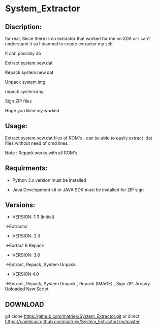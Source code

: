 # System_Extractor

Discription:
-------------
for real, Since there is no extractor that worked for me on XDA or i can't understand it so 
I planned to create extractor my self.

It can possibly do

 Extract system.new.dat
 
 Repack system.new.dat
 
 Unpack system.img
 
 repack system.img
 
 Sign ZIP files
 
 

Hope you liked my worked.


Usage:
-------

Extract system.new.dat files of ROM's , can be able to easily extract .dat files without need of cmd lines.

Note : Repack works with all ROM's


Requirments:
------------

 * Python 3.x version must be installed 

 * Java Development kit or JAVA SDK must be installed for ZIP sign


Versions:
---------

* VERSION: 1.0 (initial)

 ->Extractor
 
* VERSION: 2.0

 ->Exrtact & Repack
 
* VERSION: 3.0

 ->Extract, Repack, System Unpack.
 
* VERSION:4.0

 ->Extract, Repack, System Unpack , Repack (IMAGE) , Sign ZIP. 
   Aready Uploaded New Script 
 
 
 DOWNLOAD
 ---------

 git clone https://github.com/matriex/System_Extractor.git
                  or direct
 https://codeload.github.com/matriex/System_Extractor/zip/master
 
 
